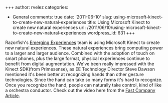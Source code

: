 +++
author: rvelez
categories:
- General
comments: true
date: '2011-06-10'
slug: using-microsoft-kinect-to-create-new-natural-experiences
title: Using Microsoft Kinect to create new natural experiences
url: /2011/06/10/using-microsoft-kinect-to-create-new-natural-experiences
wordpress_id: 631
+++


Razorfish's [Emerging Experiences](http://emergingexperiences.com/) team is using Microsoft Kinect to create new natural experiences. These natural experiences bring computing power to a larger and larger audience. Combined with the adoption of touch on smart phones, plus the large format, physical experiences continue to benefit from digital augmentation. We've been really impressed with the Kinect SDK(from Primesense), as EE Technology Director Steve Dawson mentioned it's been better at recognizing hands than other gesture technologies. Since the hand can take so many forms it's hard to recognize. Once you recognize the hand, people can naturally take control, kind of like a orchestra conductor. Check out the video here from the [Fast Company Article](http://www.fastcompany.com/1758674/the-next-generation-of-shopping-kinectshop-exclusive).
